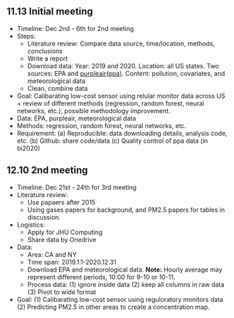 ## 11.13 Initial meeting

* Timeline: Dec 2nd - 6th for 2nd meeting
* Steps: 
	+ Literature review: Compare data source, time/location, methods, conclusions
	+ Write a report
	+ Download data: Year: 2019 and 2020. Location: all US states. Two sources: EPA and [purpleair(ppa)](https://www2.purpleair.com/). Content: pollution, covariates, and meteorological data
	+ Clean, combine data
* Goal: Calibarating low-cost sensor using relular monitor data across US + review of different methods (regression, random forest, neural networks, etc.), possible methodology improvement.
* Data: EPA, purpleair, meteorological data
* Methods: regression, random forest, neural networks, etc.
* Requirement: (a) Reproducible: data downloading details, analysis code, etc. (b) Github: share code/data (c) Quality control of ppa data (in bi2020)


## 12.10 2nd meeting
* Timeline: Dec 21st - 24th for 3rd meeting
* Literature review: 
	+ Use papaers after 2015
	+ Using gases papers for background, and PM2.5 papers for tables in discussion.
* Logistics:
	+ Apply for JHU Computing
	+ Share data by Onedrive
* Data:
	+ Area: CA and NY
	+ Time span: 2019.1.1-2020.12.31
	+ Download EPA and meteorological data. **Note:** Hourly average may represent different periods, 10:00 for 9-10 or 10-11.
	+ Process data: (1) ignore inside data (2) keep all columns in raw data (3) Pivot to wide format
* Goal: (1) Calibarating low-cost sensor using reguloratory monitors data (2) Predicting PM2.5 in other areas to create a concentration map.